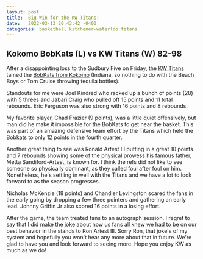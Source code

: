 ```yaml
---
layout: post
title:  Big Win for the KW Titans!
date:   2022-03-13 20:43:42 -0400
categories: basketball kitchener-waterloo titans
---
```


## Kokomo BobKats (L) vs KW Titans (W) 82-98

After a disappointing loss to the Sudbury Five on Friday, the [KW Titans](https://www.kwtitans.com/) tamed the [BobKats from Kokomo](https://kokomobobkats.com/) (Indiana, so nothing to do with the Beach Boys or Tom Cruise throwing tequila bottles).

Standouts for me were Joel Kindred who racked up a bunch of points (28) with 5 threes and Jabari Craig who pulled off 15 points and 11 total rebounds. Eric Ferguson was also strong with 16 points and 8 rebounds.

<!--more-->

My favorite player, Chad Frazier (9 points), was a little quiet offensively, but man did he make it impossible for the BobKats to get near the basket. This was part of an amazing defensive team effort by the Titans which held the Bobkats to only 12 points in the fourth quarter.

Another great thing to see was Ronald Artest III putting in a great 10 points and 7 rebounds showing some of the physical prowess his famous father, Metta Sandiford-Artest, is known for. I think the refs did not like to see someone so physically dominant, as they called foul after foul on him. Nonetheless, he's settling in well with the Titans and we have a lot to look forward to as the season progresses.

Nicholas McKenzie (18 points) and Chandler Levingston scared the fans in the early going by dropping a few three pointers and gathering an early lead. Johnny Griffin Jr also scored 16 points in a losing effort.

After the game, the team treated fans to an autograph session. I regret to say that I did make the joke about how us fans all knew we had to be on our best behavior in the stands to Ron Artest III. Sorry Ron, that joke's of my system and hopefully you won't hear any more about that in future. We're glad to have you and look forward to seeing more. Hope you enjoy KW as much as we do!